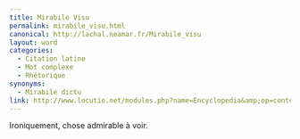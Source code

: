 ```yaml
---
title: Mirabile Visu
permalink: mirabile_visu.html
canonical: http://lachal.neamar.fr/Mirabile_visu
layout: word
categories:
  - Citation latine
  - Mot complexe
  - Rhétorique
synonyms:
  - Mirabile dictu
link: http://www.locutio.net/modules.php?name=Encyclopedia&amp;op=content&amp;tid=6773
---
```


Ironiquement, chose admirable à voir.

